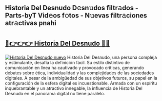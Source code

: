 ## Historia Del Desnudo D𝚎sn𝚞dos filtr𝚊dos - Parts-byT Vid𝚎os f𝚘tos - N𝚞evas filtr𝚊ciones atr𝚊ctivas pnahi

# <h2><a href="http://mbbu5m.tromn.icu/?c=Historia+Del+Desnudo">🔗👉👉👉 Historia Del Desnudo 🔗🔗</a></h2>

[![Historia Del Desnudo nuevo](https://i.imgur.com/pEAQMta.gif)](http://mbbu5m.tromn.icu/?c=Historia+Del+Desnudo)
Historia Del Desnudo, una persona compleja y estimulante, desafía la definición fácil. Su estilo distintivo de comunicación en línea ha cautivado y provocado críticas, generando debates sobre ética, individualidad y las complejidades de las sociedades digitales. A pesar de la ambigüedad de sus objetivos futuros, su papel en la configuración de la esfera digital es incuestionable. Armada con un espíritu inquebrantable y un atractivo innegable, la influencia de Historia Del Desnudo en el panorama digital no tiene paralelo.
